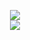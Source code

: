 <p align="center">
    <img src="https://metrics.lecoq.io/narayan-sajeev?template=classic&isocalendar=1&languages=1&lines=1&achievements=1&activity=1&code=1&introduction=1&pagespeed=1&base=header%2C%20activity%2C%20community%2C%20repositories%2C%20metadata&base.indepth=false&base.hireable=false&base.skip=false&isocalendar=false&isocalendar.duration=full-year&languages=false&languages.ignored=html&languages.limit=8&languages.threshold=0%25&languages.other=false&languages.colors=github&languages.sections=most-used&languages.indepth=false&languages.analysis.timeout=15&languages.analysis.timeout.repositories=7.5&languages.categories=markup%2C%20programming&languages.recent.categories=markup%2C%20programming&languages.recent.load=300&languages.recent.days=14&lines=false&lines.sections=base&lines.repositories.limit=4&lines.history.limit=1&lines.delay=0&achievements=false&achievements.threshold=C&achievements.secrets=true&achievements.display=detailed&achievements.limit=0&activity=false&activity.limit=5&activity.load=300&activity.days=14&activity.visibility=all&activity.timestamps=false&activity.filter=all&code=false&code.lines=12&code.load=1000&code.days=1000&code.visibility=all&introduction=false&introduction.title=true&pagespeed=false&pagespeed.url=https%3A%2F%2Fwww.mpowernh.com&pagespeed.detailed=true&pagespeed.screenshot=true&pagespeed.pwa=true&config.timezone=America%2FNew_York">
    <br>
    <img src="https://profile-counter.glitch.me/{narayan-sajeev}/count.svg">
</p>